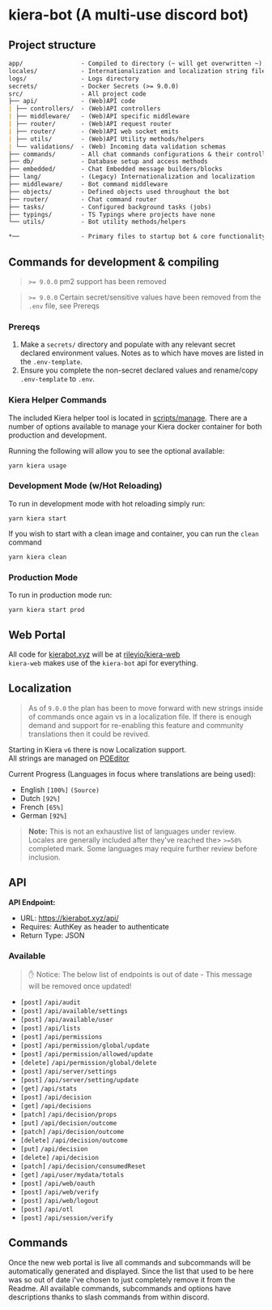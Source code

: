 # kiera-bot (A multi-use discord bot)

## Project structure

```md
app/                - Compiled to directory (~ will get overwritten ~)
locales/            - Internationalization and localization string files
logs/               - Logs directory
secrets/            - Docker Secrets (>= 9.0.0)
src/                - All project code
├── api/            - (Web)API code
| ├── controllers/  - (Web)API controllers
| ├── middleware/   - (Web)API specific middleware
| ├── router/       - (Web)API request router
| ├── router/       - (Web)API web socket emits
| ├── utils/        - (Web)API Utility methods/helpers
| └── validations/  - (Web) Incoming data validation schemas
├── commands/       - All chat commands configurations & their controllers
├── db/             - Database setup and access methods
├── embedded/       - Chat Embedded message builders/blocks
├── lang/           - (Legacy) Internationalization and localization
├── middleware/     - Bot command middleware
├── objects/        - Defined objects used throughout the bot
├── router/         - Chat command router
├── tasks/          - Configured background tasks (jobs)
├── typings/        - TS Typings where projects have none
└── utils/          - Bot utility methods/helpers

*──                 - Primary files to startup bot & core functionality only
```

## Commands for development & compiling 

> `>= 9.0.0` pm2 support has been removed

> `>= 9.0.0` Certain secret/sensitive values have been removed from the `.env` file, see Prereqs

### Prereqs

1. Make a `secrets/` directory and populate with any relevant secret declared environment values. Notes as to which have moves are listed in the `.env-template`.
2. Ensure you complete the non-secret declared values and rename/copy `.env-template` to `.env`.

### Kiera Helper Commands

The included Kiera helper tool is located in [scripts/manage](). There are a number of options
available to manage your Kiera docker container for both production and development.

Running the following will allow you to see the optional available:

`yarn kiera usage`

### Development Mode (w/Hot Reloading)

To run in development mode with hot reloading simply run:

`yarn kiera start`

If you wish to start with a clean image and container, you can run the `clean` command

`yarn kiera clean`

### Production Mode

To run in production mode run:

`yarn kiera start prod`

## Web Portal

All code for [kierabot.xyz](https://kierabot.xyz) will be at [rileyio/kiera-web](https://github.com/rileyio/kiera-web)  
`kiera-web` makes use of the `kiera-bot` api for everything.

## Localization
> As of `9.0.0` the plan has been to move forward with new strings inside of commands once again vs in a localization file.
> If there is enough demand and support for re-enabling this feature and community translations then it could be revived.

Starting in Kiera `v6` there is now Localization support.  
All strings are managed on [POEditor](https://kierabot.xyz/translate)  

Current Progress (Languages in focus where translations are being used):  
- English `[100%]` `(Source)`
- Dutch `[92%]`
- French `[65%]`
- German `[92%]`

> **Note:** This is not an exhaustive list of languages under review. 
> Locales are generally included after they've reached the> `>=50%` completed mark. 
> Some languages may require further review before inclusion.

## API

**API Endpoint:**

- URL: <https://kierabot.xyz/api/>  
- Requires: AuthKey as header to authenticate  
- Return Type: JSON  

### Available

> ✋ Notice: The below list of endpoints is out of date - This message will be removed once updated!

- `[post]` `/api/audit`  
- `[post]` `/api/available/settings`  
- `[post]` `/api/available/user`  
- `[post]` `/api/lists`  
- `[post]` `/api/permissions`  
- `[post]` `/api/permission/global/update`  
- `[post]` `/api/permission/allowed/update`  
- `[delete]` `/api/permission/global/delete`  
- `[post]` `/api/server/settings`  
- `[post]` `/api/server/setting/update`  
- `[get]` `/api/stats`  
- `[post]` `/api/decision`  
- `[get]` `/api/decisions`  
- `[patch]` `/api/decision/props`  
- `[put]` `/api/decision/outcome`  
- `[patch]` `/api/decision/outcome`  
- `[delete]` `/api/decision/outcome`  
- `[put]` `/api/decision`  
- `[delete]` `/api/decision`  
- `[patch]` `/api/decision/consumedReset`  
- `[get]` `/api/user/mydata/totals`  
- `[post]` `/api/web/oauth`  
- `[post]` `/api/web/verify`  
- `[post]` `/api/web/logout`  
- `[post]` `/api/otl`  
- `[post]` `/api/session/verify`  

## Commands

Once the new web portal is live all commands and subcommands will be automatically generated and displayed.
Since the list that used to be here was so out of date i've chosen to just completely remove it from the Readme.
All available commands, subcommands and options have descriptions thanks to slash commands from within discord.
